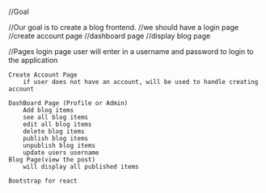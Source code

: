 //Goal

//Our goal is to create a blog frontend.
//we should have a login page
//create account page
//dashboard page
//display blog page

//Pages
    login page
        user will enter in a username and password to login to the application

    Create Account Page
        if user does not have an account, will be used to handle creating account
    
    DashBoard Page (Profile or Admin)
        Add blog items
        see all blog items
        edit all blog items
        delete blog items
        publish blog items
        unpublish blog items
        update users username
    Blog Page(view the post)
        will display all published items

    Bootstrap for react
    